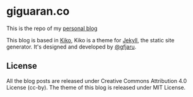 # giguaran.co

This is the repo of my [personal blog](http://giguaran.co)

This blog is based in [Kiko](http://github.com/gfjaru/Kiko), Kiko is a theme for [Jekyll](http://jekyllrb.com), the static site generator. It's designed and developed by [@gfjaru](https://twitter.com/gfjaru).

## License

All the blog posts are released under Creative Commons Attribution 4.0 License (cc-by). 
The theme of this blog is released under MIT License. 
